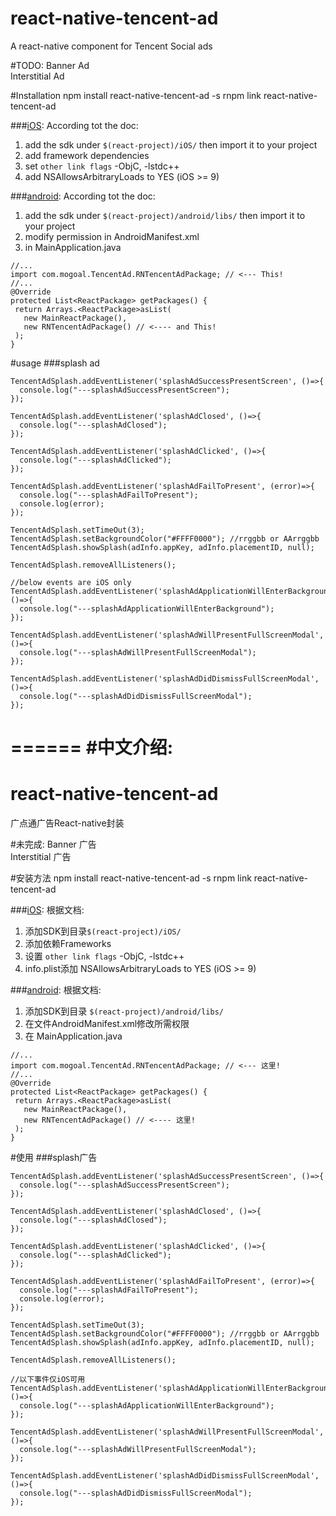 # react-native-tencent-ad
A react-native component for Tencent Social ads

#TODO:
Banner Ad<br/>
Interstitial Ad

#Installation
    npm install react-native-tencent-ad -s
    rnpm link react-native-tencent-ad

###[iOS](http://dev.e.qq.com/dev/#sdk):
  According tot the doc:
  1. add the sdk under `$(react-project)/iOS/` then import it to your project
  2. add framework dependencies
  3. set `other link flags` -ObjC, -lstdc++
  4. add NSAllowsArbitraryLoads to YES (iOS >= 9)

###[android](http://dev.e.qq.com/dev/#sdk):
  According tot the doc:
  1. add the sdk under `$(react-project)/android/libs/` then import it to your project
  2. modify permission in AndroidManifest.xml
  3. in MainApplication.java


    //...
    import com.mogoal.TencentAd.RNTencentAdPackage; // <--- This!
    //...
    @Override
    protected List<ReactPackage> getPackages() {
     return Arrays.<ReactPackage>asList(
       new MainReactPackage(),
       new RNTencentAdPackage() // <---- and This!
     );
    }
    
#usage
###splash ad

    TencentAdSplash.addEventListener('splashAdSuccessPresentScreen', ()=>{
      console.log("---splashAdSuccessPresentScreen");
    });

    TencentAdSplash.addEventListener('splashAdClosed', ()=>{
      console.log("---splashAdClosed");
    });

    TencentAdSplash.addEventListener('splashAdClicked', ()=>{
      console.log("---splashAdClicked");
    });

    TencentAdSplash.addEventListener('splashAdFailToPresent', (error)=>{
      console.log("---splashAdFailToPresent");
      console.log(error);
    });

    TencentAdSplash.setTimeOut(3);
    TencentAdSplash.setBackgroundColor("#FFFF0000"); //rrggbb or AArrggbb
    TencentAdSplash.showSplash(adInfo.appKey, adInfo.placementID, null);

    TencentAdSplash.removeAllListeners();
    
    //below events are iOS only
    TencentAdSplash.addEventListener('splashAdApplicationWillEnterBackground', ()=>{
      console.log("---splashAdApplicationWillEnterBackground");
    });
    
    TencentAdSplash.addEventListener('splashAdWillPresentFullScreenModal', ()=>{
      console.log("---splashAdWillPresentFullScreenModal");
    });
       
    TencentAdSplash.addEventListener('splashAdDidDismissFullScreenModal', ()=>{
      console.log("---splashAdDidDismissFullScreenModal");
    });
    
======
#中文介绍:
======


# react-native-tencent-ad
广点通广告React-native封装

#未完成:
Banner 广告<br/>
Interstitial 广告

#安装方法
    npm install react-native-tencent-ad -s
    rnpm link react-native-tencent-ad

###[iOS](http://dev.e.qq.com/dev/#sdk):
  根据文档:
  1. 添加SDK到目录`$(react-project)/iOS/`
  2. 添加依赖Frameworks
  3. 设置 `other link flags` -ObjC, -lstdc++
  4. info.plist添加 NSAllowsArbitraryLoads to YES (iOS >= 9)
  
###[android](http://dev.e.qq.com/dev/#sdk):
根据文档:
  1. 添加SDK到目录 `$(react-project)/android/libs/`
  2. 在文件AndroidManifest.xml修改所需权限
  3. 在 MainApplication.java


    //...
    import com.mogoal.TencentAd.RNTencentAdPackage; // <--- 这里!
    //...
    @Override
    protected List<ReactPackage> getPackages() {
     return Arrays.<ReactPackage>asList(
       new MainReactPackage(),
       new RNTencentAdPackage() // <---- 这里!
     );
    }

#使用
###splash广告

    TencentAdSplash.addEventListener('splashAdSuccessPresentScreen', ()=>{
      console.log("---splashAdSuccessPresentScreen");
    });

    TencentAdSplash.addEventListener('splashAdClosed', ()=>{
      console.log("---splashAdClosed");
    });

    TencentAdSplash.addEventListener('splashAdClicked', ()=>{
      console.log("---splashAdClicked");
    });

    TencentAdSplash.addEventListener('splashAdFailToPresent', (error)=>{
      console.log("---splashAdFailToPresent");
      console.log(error);
    });

    TencentAdSplash.setTimeOut(3);
    TencentAdSplash.setBackgroundColor("#FFFF0000"); //rrggbb or AArrggbb
    TencentAdSplash.showSplash(adInfo.appKey, adInfo.placementID, null);

    TencentAdSplash.removeAllListeners();
    
    //以下事件仅iOS可用
    TencentAdSplash.addEventListener('splashAdApplicationWillEnterBackground', ()=>{
      console.log("---splashAdApplicationWillEnterBackground");
    });
    
    TencentAdSplash.addEventListener('splashAdWillPresentFullScreenModal', ()=>{
      console.log("---splashAdWillPresentFullScreenModal");
    });
       
    TencentAdSplash.addEventListener('splashAdDidDismissFullScreenModal', ()=>{
      console.log("---splashAdDidDismissFullScreenModal");
    });
